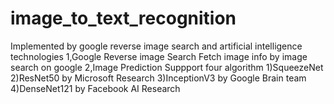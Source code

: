 # image_to_text_recognition
Implemented by google reverse image search and artificial intelligence technologies
1,Google Reverse image Search
Fetch image info by image search on google
2,Image Prediction
Suppport four algorithm
1)SqueezeNet 
2)ResNet50 by Microsoft Research
3)InceptionV3 by Google Brain team
4)DenseNet121 by Facebook AI Research
